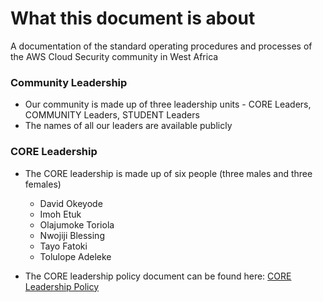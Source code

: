 # What this document is about
A documentation of the standard operating procedures and processes of the AWS Cloud Security community in West Africa

### Community Leadership
* Our community is made up of three leadership units - CORE Leaders, COMMUNITY Leaders, STUDENT Leaders
* The names of all our leaders are available publicly

### CORE Leadership
* The CORE leadership is made up of six people (three males and three females)
  * David Okeyode
  * Imoh Etuk
  * Olajumoke Toriola
  * Nwojiji Blessing
  * Tayo Fatoki
  * Tolulope Adeleke
  
* The CORE leadership policy document can be found here: [CORE Leadership Policy](core-leadership-policy.md)
